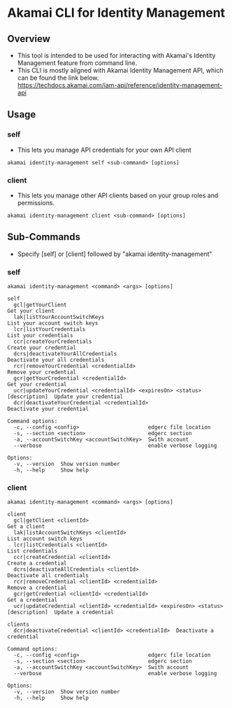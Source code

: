 # Akamai CLI for Identity Management

## Overview
- This tool is intended to be used for interacting with Akamai's Identity Management feature from command line.
- This CLI is mostly aligned with Akamai Identity Management API, which can be found the link below.  
https://techdocs.akamai.com/iam-api/reference/identity-management-api

## Usage
### self
- This lets you manage API credentials for your own API client
``` shell
akamai identity-management self <sub-command> [options]
```

### client
- This lets you manage other API clients based on your group roles and permissions.
``` shell
akamai identity-management client <sub-command> [options]
```

## Sub-Commands
- Specify [self] or [client] followed by "akamai identity-management"
### self
```
akamai identity-management <command> <args> [options]

self
  gcl|getYourClient                                                           Get your client
  lak|listYourAccountSwitchKeys                                               List your account switch keys
  lcr|listYourCredentials                                                     List your credentials
  ccr|createYourCredentials                                                   Create your credential
  dcrs|deactivateYourAllCredentials                                           Deactivate your all credentials
  rcr|removeYourCredential <credentialId>                                     Remove your credential
  gcr|getYourCredential <credentialId>                                        Get your credential
  ucr|updateYourCredential <credentialId> <expiresOn> <status> [description]  Update your credential
  dcr|deactivateYourCredential <credentialId>                                 Deactivate your credential

Command options:
  -c, --config <config>                      edgerc file location
  -s, --section <section>                    edgerc section
  -a, --accountSwitchKey <accountSwitchKey>  Swith account
  --verbose                                  enable verbose logging

Options:
  -v, --version  Show version number
  -h, --help     Show help
```
### client
```
akamai identity-management <command> <args> [options]

client
  gcl|getClient <clientId>                                                           Get a client
  lak|listAccountSwitchKeys <clientId>                                               List account switch keys
  lcr|listCredentials <clientId>                                                     List credentials
  ccr|createCredential <clientId>                                                    Create a credential
  dcrs|deactivateAllCredentials <clientId>                                           Deactivate all credentials
  rcr|removeCredential <clientId> <credentialId>                                     Remove a credential
  gcr|getCredential <clientId> <credentialId>                                        Get a credential
  ucr|updateCredential <clientId> <credentialId> <expiresOn> <status> [description]  Update a credential

clients
  dcr|deactivateCredential <clientId> <credentialId>  Deactivate a credential

Command options:
  -c, --config <config>                      edgerc file location
  -s, --section <section>                    edgerc section
  -a, --accountSwitchKey <accountSwitchKey>  Swith account
  --verbose                                  enable verbose logging

Options:
  -v, --version  Show version number
  -h, --help     Show help
```
